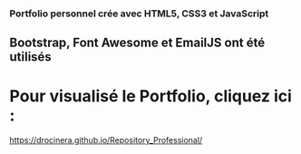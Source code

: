 ### Portfolio personnel crée avec HTML5, CSS3 et JavaScript

## Bootstrap, Font Awesome et EmailJS ont été utilisés

# Pour visualisé le Portfolio, cliquez ici :
https://drocinera.github.io/Repository_Professional/ 
